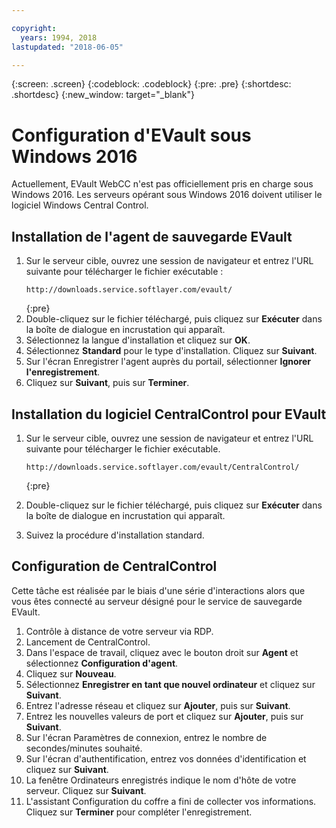 ```yaml
---

copyright:
  years: 1994, 2018
lastupdated: "2018-06-05"

---
```

{:screen: .screen}
{:codeblock: .codeblock}
{:pre: .pre}
{:shortdesc: .shortdesc}
{:new_window: target="_blank"}

# Configuration d'EVault sous Windows 2016

Actuellement, EVault WebCC n'est pas officiellement pris en charge sous Windows 2016. Les serveurs opérant sous Windows 2016 doivent utiliser le logiciel Windows Central Control.

## Installation de l'agent de sauvegarde EVault

1. Sur le serveur cible, ouvrez une session de navigateur et entrez l'URL suivante pour télécharger le fichier exécutable :
   ```
   http://downloads.service.softlayer.com/evault/
   ```
   {:pre}
2. Double-cliquez sur le fichier téléchargé, puis cliquez sur **Exécuter** dans la boîte de dialogue en incrustation qui apparaît.
3. Sélectionnez la langue d'installation et cliquez sur **OK**.
4. Sélectionnez **Standard** pour le type d'installation. Cliquez sur **Suivant**.
5. Sur l'écran Enregistrer l'agent auprès du portail, sélectionner **Ignorer l'enregistrement**. 
6. Cliquez sur **Suivant**, puis sur **Terminer**.

## Installation du logiciel CentralControl pour EVault

1. Sur le serveur cible, ouvrez une session de navigateur et entrez l'URL suivante pour télécharger le fichier exécutable.

   ```
   http://downloads.service.softlayer.com/evault/CentralControl/
   ```
   {:pre}

2. Double-cliquez sur le fichier téléchargé, puis cliquez sur **Exécuter** dans la boîte de dialogue en incrustation qui apparaît.
3. Suivez la procédure d'installation standard.

## Configuration de CentralControl

Cette tâche est réalisée par le biais d'une série d'interactions alors que vous êtes connecté au serveur désigné pour le service de sauvegarde EVault.

1. Contrôle à distance de votre serveur via RDP.
2. Lancement de CentralControl.
3. Dans l'espace de travail, cliquez avec le bouton droit sur **Agent** et sélectionnez **Configuration d'agent**.
4. Cliquez sur **Nouveau**.
5. Sélectionnez **Enregistrer en tant que nouvel ordinateur** et cliquez sur **Suivant**.
6. Entrez l'adresse réseau et cliquez sur **Ajouter**, puis sur **Suivant**.
7. Entrez les nouvelles valeurs de port et cliquez sur **Ajouter**, puis sur **Suivant**.
8. Sur l'écran Paramètres de connexion, entrez le nombre de secondes/minutes souhaité. 
9. Sur l'écran d'authentification, entrez vos données d'identification et cliquez sur **Suivant**.
10. La fenêtre Ordinateurs enregistrés indique le nom d'hôte de votre serveur. Cliquez sur **Suivant**.
11.	L'assistant Configuration du coffre a fini de collecter vos informations. Cliquez sur **Terminer** pour compléter l'enregistrement.


